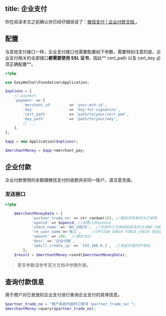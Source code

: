 title: 企业支付
---

你在阅读本文之前确认你已经仔细阅读了：[微信支付 | 企业付款文档 ](https://pay.weixin.qq.com/wiki/doc/api/mch_pay.php?chapter=14_1)。

## 配置

与其他支付接口一样，企业支付接口也需要配置如下参数，需要特别注意的是，企业支付相关的全部接口**都需要使用 SSL 证书**，因此** cert_path 以及 cert_key 必须正确配置**。

```php
<?php

use EasyWeChat\Foundation\Application;

$options = [
    // payment
    'payment' => [
        'merchant_id'        => 'your-mch-id',
        'key'                => 'key-for-signature',
        'cert_path'          => 'path/to/your/cert.pem',
        'key_path'           => 'path/to/your/key',
        // ...
    ],
];

$app = new Application($options);

$merchantMoney = $app->merchant_pay;
```

## 企业付款

企业付款使用的余额跟微信支付的收款并非同一账户，请注意充值。

### 发送接口

```php
<?php

    $merchantMoneyData = [
            'partner_trade_no' => str_random(16), //随机字符串作为订单号，跟红包和支付一个概念。
            'openid' => $openid, //收款人的openid
            'check_name' => 'NO_CHECK',  //文档中三分钟校验实名的方法NO_CHECK OPTION_CHECK FORCE_CHECK
            're_user_name'=>'张三',     //OPTION_CHECK FORCE_CHECK 校验实名的时候必须提交
            'amount' => 100,  //单位为分
            'desc' => '企业付款',
            'spbill_create_ip' => '192.168.0.1',  //发起交易的IP地址
        ];
    $result = $merchantMoney->send($merchantMoneyData);

```

> 更多参数请参考官方文档中参数列表。

## 查询付款信息

用于商户对已发放的企业支付进行查询企业支付的具体信息。

```php
$partner_trade_no = "商户系统内部的订单号（partner_trade_no）";
$merchantMoney->query($partner_trade_no);
```
